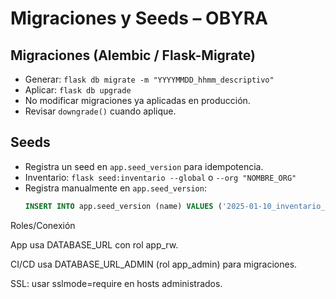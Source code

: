 # Migraciones y Seeds – OBYRA

## Migraciones (Alembic / Flask-Migrate)
- Generar: `flask db migrate -m "YYYYMMDD_hhmm_descriptivo"`
- Aplicar: `flask db upgrade`
- No modificar migraciones ya aplicadas en producción.
- Revisar `downgrade()` cuando aplique.

## Seeds
- Registra un seed en `app.seed_version` para idempotencia.
- Inventario: `flask seed:inventario --global` o `--org "NOMBRE_ORG"`
- Registra manualmente en `app.seed_version`:
  ```sql
  INSERT INTO app.seed_version (name) VALUES ('2025-01-10_inventario_global');

Roles/Conexión

App usa DATABASE_URL con rol app_rw.

CI/CD usa DATABASE_URL_ADMIN (rol app_admin) para migraciones.

SSL: usar sslmode=require en hosts administrados.
